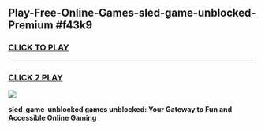 
## Play-Free-Online-Games-sled-game-unblocked-Premium #f43k9
<h3>
<a href="https://premium.freeplayer.one?title=sled-game-unblocked&ref=8M">CLICK TO PLAY</a></h3>
<hr>

<h3>
<a href="https://premium.freeplayer.one?title=sled-game-unblocked&ref=8M">CLICK 2 PLAY</a>
  
</h3>

<a href="https://premium.freeplayer.one?title=sled-game-unblocked&ref=8M"><img src="https://clearcache.store/games.png"></a>


**sled-game-unblocked games unblocked: Your Gateway to Fun and Accessible Online Gaming**
